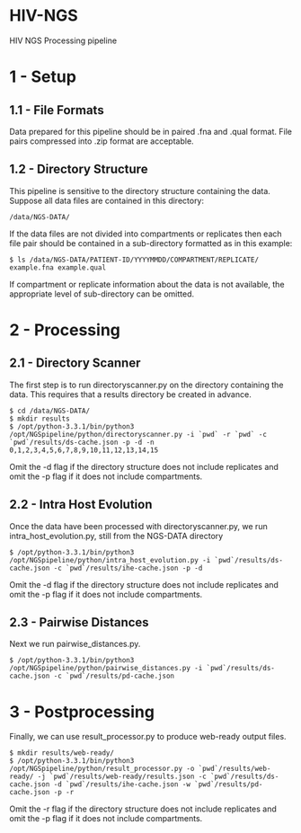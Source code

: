 HIV-NGS
=======

HIV NGS Processing pipeline

# 1 - Setup

## 1.1 - File Formats

Data prepared for this pipeline should be in paired .fna and .qual format. File pairs compressed into .zip format are acceptable.

## 1.2 -  Directory Structure

This pipeline is sensitive to the directory structure containing the data. Suppose all data files are contained in this directory:

    /data/NGS-DATA/

If the data files are not divided into compartments or replicates then each file pair should be contained in a sub-directory formatted as in this example:

    $ ls /data/NGS-DATA/PATIENT-ID/YYYYMMDD/COMPARTMENT/REPLICATE/
    example.fna example.qual

If compartment or replicate information about the data is not available, the appropriate level of sub-directory can be omitted.

# 2 - Processing

## 2.1 - Directory Scanner

The first step is to run directoryscanner.py on the directory containing the data. This requires that a results directory be created in advance.

    $ cd /data/NGS-DATA/
    $ mkdir results
    $ /opt/python-3.3.1/bin/python3 /opt/NGSpipeline/python/directoryscanner.py -i `pwd` -r `pwd` -c `pwd`/results/ds-cache.json -p -d -n 0,1,2,3,4,5,6,7,8,9,10,11,12,13,14,15

Omit the -d flag if the directory structure does not include replicates and omit the -p flag if it does not include compartments.

## 2.2 - Intra Host Evolution

Once the data have been processed with directoryscanner.py, we run intra_host_evolution.py, still from the NGS-DATA directory

    $ /opt/python-3.3.1/bin/python3 /opt/NGSpipeline/python/intra_host_evolution.py -i `pwd`/results/ds-cache.json -c `pwd`/results/ihe-cache.json -p -d

Omit the -d flag if the directory structure does not include replicates and omit the -p flag if it does not include compartments.

## 2.3 - Pairwise Distances

Next we run pairwise_distances.py.

    $ /opt/python-3.3.1/bin/python3 /opt/NGSpipeline/python/pairwise_distances.py -i `pwd`/results/ds-cache.json -c `pwd`/results/pd-cache.json

# 3 - Postprocessing

Finally, we can use result_processor.py to produce web-ready output files.

    $ mkdir results/web-ready/
    $ /opt/python-3.3.1/bin/python3 /opt/NGSpipeline/python/result_processor.py -o `pwd`/results/web-ready/ -j `pwd`/results/web-ready/results.json -c `pwd`/results/ds-cache.json -d `pwd`/results/ihe-cache.json -w `pwd`/results/pd-cache.json -p -r

Omit the -r flag if the directory structure does not include replicates and omit the -p flag if it does not include compartments.
